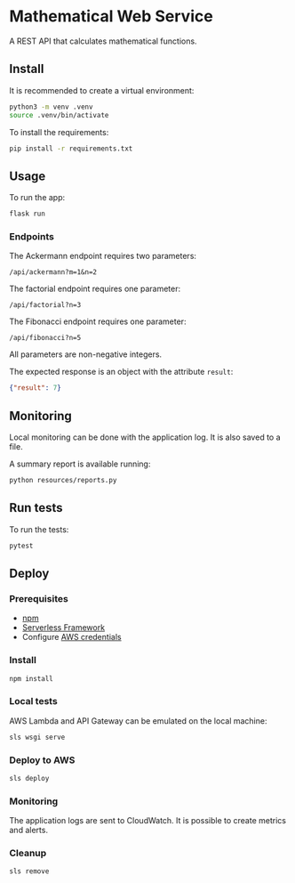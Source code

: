 # Mathematical Web Service
A REST API that calculates mathematical functions.


## Install

It is recommended to create a virtual environment:
```bash
python3 -m venv .venv
source .venv/bin/activate
```

To install the requirements:
```bash
pip install -r requirements.txt
```

## Usage

To run the app:
```bash
flask run
```

### Endpoints

The Ackermann endpoint requires two parameters:
```
/api/ackermann?m=1&n=2
```

The factorial endpoint requires one parameter:
```
/api/factorial?n=3
```

The Fibonacci endpoint requires one parameter:
```
/api/fibonacci?n=5
```

All parameters are non-negative integers.

The expected response is an object with the attribute `result`:
```json
{"result": 7}
```

## Monitoring

Local monitoring can be done with the application log. It is also saved to a file.

A summary report is available running: 
```bash
python resources/reports.py
```

## Run tests

To run the tests:
```bash
pytest
```

## Deploy

### Prerequisites

- [npm](https://www.npmjs.com/get-npm)
- [Serverless Framework](https://serverless.com/framework/docs/providers/aws/guide/quick-start/)
- Configure [AWS credentials](https://www.serverless.com/framework/docs/providers/aws/guide/credentials/)

### Install
```bash
npm install
```

### Local tests
AWS Lambda and API Gateway can be emulated on the local machine:
```bash
sls wsgi serve
```

### Deploy to AWS
```bash
sls deploy
```

### Monitoring
The application logs are sent to CloudWatch. It is possible to create metrics and alerts.

### Cleanup
```bash
sls remove
```

